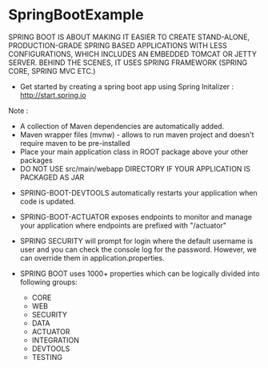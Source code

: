 # SpringBootExample

SPRING BOOT IS ABOUT MAKING IT EASIER TO CREATE STAND-ALONE, PRODUCTION-GRADE SPRING BASED APPLICATIONS WITH LESS CONFIGURATIONS, WHICH INCLUDES AN EMBEDDED TOMCAT OR JETTY SERVER. BEHIND THE SCENES, IT USES SPRING FRAMEWORK (SPRING CORE, SPRING MVC ETC.)

- Get started by creating a spring boot app using Spring Initalizer :
        http://start.spring.io

Note :
 * A collection of Maven dependencies are automatically added.
 * Maven wrapper files (mvnw) - allows to run maven project and doesn't require maven to be pre-installed
 * Place your main application class in ROOT package above your other packages
 * DO NOT USE src/main/webapp DIRECTORY IF YOUR APPLICATION IS PACKAGED AS JAR
 
 - SPRING-BOOT-DEVTOOLS automatically restarts your application when code is updated.
 
 - SPRING-BOOT-ACTUATOR exposes endpoints to monitor and manage your application where endpoints are prefixed with "/actuator"
 
 - SPRING SECURITY will prompt for login where the default username is user and you can check the console log for the password.    However, we can override them in application.properties.

- SPRING BOOT uses 1000+ properties which can be logically divided into following groups:
    - CORE
    - WEB
    - SECURITY
    - DATA
    - ACTUATOR
    - INTEGRATION
    - DEVTOOLS
    - TESTING
    
 
 



